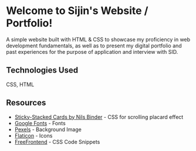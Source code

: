 # Welcome to Sijin's Website / Portfolio!

A simple website built with HTML & CSS to showcase my proficiency in web development fundamentals, as well as to present my digital portfolio and past experiences for the purpose of application and interview with SID.

## Technologies Used

CSS, HTML

## Resources

- [Sticky-Stacked Cards by Nils Binder](https://codepen.io/enbee81/pen/MWKxrvP) - CSS for scrolling placard effect
- [Google Fonts](https://fonts.google.com/noto/specimen/Noto+Sans) - Fonts
- [Pexels](https://www.pexels.com/) - Background Image
- [Flaticon](https://www.flaticon.com/free-icon/gmail_732200?term=email&page=1&position=9&origin=search&related_id=732200) - Icons
- [FreeFrontend](https://freefrontend.com/css-cards/page/4/) - CSS Code Snippets
